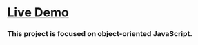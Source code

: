 # [Live Demo](https://dereakif.github.io/mywatchlist/)
### This project is focused on object-oriented JavaScript.
